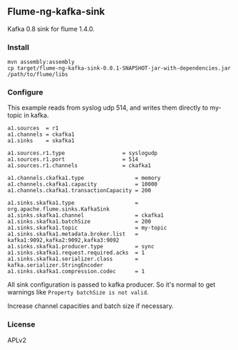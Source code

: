 ## Flume-ng-kafka-sink

Kafka 0.8 sink for flume 1.4.0.

### Install

    mvn assembly:assembly
    cp target/flume-ng-kafka-sink-0.0.1-SNAPSHOT-jar-with-dependencies.jar /path/to/flume/libs

### Configure

This example reads from syslog udp 514, and writes them directly to my-topic in kafka.

    a1.sources  = r1
    a1.channels = ckafka1
    a1.sinks    = skafka1

    a1.sources.r1.type                  = syslogudp
    a1.sources.r1.port                  = 514
    a1.sources.r1.channels              = ckafka1

    a1.channels.ckafka1.type                = memory
    a1.channels.ckafka1.capacity            = 10000
    a1.channels.ckafka1.transactionCapacity = 200

    a1.sinks.skafka1.type                   = org.apache.flume.sinks.KafkaSink
    a1.sinks.skafka1.channel                = ckafka1
    a1.sinks.skafka1.batchSize              = 200
    a1.sinks.skafka1.topic                  = my-topic
    a1.sinks.skafka1.metadata.broker.list   = kafka1:9092,kafka2:9092,kafka3:9092
    a1.sinks.skafka1.producer.type          = sync
    a1.sinks.skafka1.request.required.acks  = 1
    a1.sinks.skafka1.serializer.class       = kafka.serializer.StringEncoder
    a1.sinks.skafka1.compression.codec      = 1

All sink configuration is passed to kafka producer. So it's normal to get warnings like `Property batchSize is not valid`.

Increase channel capacities and batch size if necessary.

### License

APLv2
